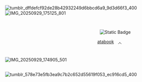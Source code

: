                       ![tumblr_dffdefcf92de28b42932249d6bbcd6a9_9d3d66f3_400](https://github.com/user-attachments/assets/edf1259a-bddd-4ac3-96dc-5348169bdc56)
![IMG_20250929_175125_801](https://github.com/user-attachments/assets/13c40748-c4ec-48f9-bd0e-1445fc3388e0)


                                       
                                       
                                             ![Static Badge](https://img.shields.io/badge/963%2C377-%E0%BB%92?label=%E2%80%82%E2%80%82%E0%BB%92%E2%80%82%E2%80%82%E2%80%82%E2%80%82%E2%80%82%20&labelColor=414759&color=c1c0c0)


                                           [atabook](https://ivysolde.atabook.org)  ◞◟




                                                            




![IMG_20250929_174905_501](https://github.com/user-attachments/assets/734625fa-f79b-4a03-afa2-ce3921cd3386)


                      ![tumblr_578e73e5fb3ea9c7b2c652d55619f053_ec916cd5_400](https://github.com/user-attachments/assets/3d520b80-c532-4d1f-92fb-5c85dab847f4)



